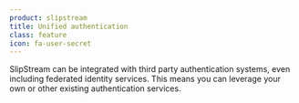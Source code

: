 ```yaml
---
product: slipstream
title: Unified authentication
class: feature
icon: fa-user-secret
---
```


SlipStream can be integrated with third party authentication systems, even including federated identity services. This means you can leverage your own or other existing authentication services.
